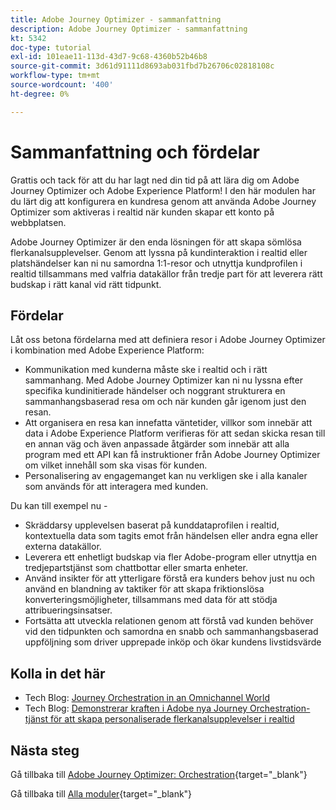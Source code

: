 ```yaml
---
title: Adobe Journey Optimizer - sammanfattning
description: Adobe Journey Optimizer - sammanfattning
kt: 5342
doc-type: tutorial
exl-id: 101eae11-113d-43d7-9c68-4360b52b46b8
source-git-commit: 3d61d91111d8693ab031fbd7b26706c02818108c
workflow-type: tm+mt
source-wordcount: '400'
ht-degree: 0%

---
```


# Sammanfattning och fördelar

Grattis och tack för att du har lagt ned din tid på att lära dig om Adobe Journey Optimizer och Adobe Experience Platform!
I den här modulen har du lärt dig att konfigurera en kundresa genom att använda Adobe Journey Optimizer som aktiveras i realtid när kunden skapar ett konto på webbplatsen.

Adobe Journey Optimizer är den enda lösningen för att skapa sömlösa flerkanalsupplevelser. Genom att lyssna på kundinteraktion i realtid eller platshändelser kan ni nu samordna 1:1-resor och utnyttja kundprofilen i realtid tillsammans med valfria datakällor från tredje part för att leverera rätt budskap i rätt kanal vid rätt tidpunkt.

## Fördelar

Låt oss betona fördelarna med att definiera resor i Adobe Journey Optimizer i kombination med Adobe Experience Platform:

- Kommunikation med kunderna måste ske i realtid och i rätt sammanhang. Med Adobe Journey Optimizer kan ni nu lyssna efter specifika kundinitierade händelser och noggrant strukturera en sammanhangsbaserad resa om och när kunden går igenom just den resan.
- Att organisera en resa kan innefatta väntetider, villkor som innebär att data i Adobe Experience Platform verifieras för att sedan skicka resan till en annan väg och även anpassade åtgärder som innebär att alla program med ett API kan få instruktioner från Adobe Journey Optimizer om vilket innehåll som ska visas för kunden.
- Personalisering av engagemanget kan nu verkligen ske i alla kanaler som används för att interagera med kunden.

Du kan till exempel nu -

- Skräddarsy upplevelsen baserat på kunddataprofilen i realtid, kontextuella data som tagits emot från händelsen eller andra egna eller externa datakällor.
- Leverera ett enhetligt budskap via fler Adobe-program eller utnyttja en tredjepartstjänst som chattbottar eller smarta enheter.
- Använd insikter för att ytterligare förstå era kunders behov just nu och använd en blandning av taktiker för att skapa friktionslösa konverteringsmöjligheter, tillsammans med data för att stödja attribueringsinsatser.
- Fortsätta att utveckla relationen genom att förstå vad kunden behöver vid den tidpunkten och samordna en snabb och sammanhangsbaserad uppföljning som driver upprepade inköp och ökar kundens livstidsvärde

## Kolla in det här

- Tech Blog: [Journey Orchestration in an Omnichannel World](https://medium.com/adobetech/journey-orchestration-in-an-omnichannel-world-3a2d32d556d9)
- Tech Blog: [Demonstrerar kraften i Adobe nya Journey Orchestration-tjänst för att skapa personaliserade flerkanalsupplevelser i realtid](https://medium.com/adobetech/demonstrating-the-power-of-adobes-new-journey-orchestration-service-to-build-personalized-aa60d88cd34)

## Nästa steg

Gå tillbaka till [Adobe Journey Optimizer: Orchestration](./journey-orchestration-create-account.md){target="_blank"}

Gå tillbaka till [Alla moduler](./../../../../overview.md){target="_blank"}
